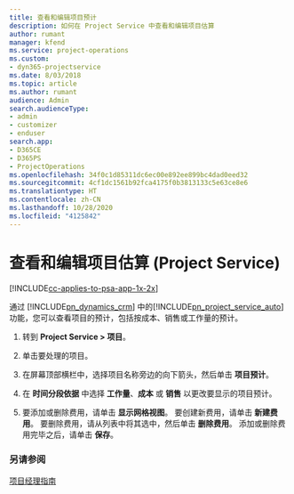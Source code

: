 ```yaml
---
title: 查看和编辑项目预计
description: 如何在 Project Service 中查看和编辑项目估算
author: rumant
manager: kfend
ms.service: project-operations
ms.custom:
- dyn365-projectservice
ms.date: 8/03/2018
ms.topic: article
ms.author: rumant
audience: Admin
search.audienceType:
- admin
- customizer
- enduser
search.app:
- D365CE
- D365PS
- ProjectOperations
ms.openlocfilehash: 34f0c1d85311dc6ec00e892ee899bc4dad0eed32
ms.sourcegitcommit: 4cf1dc1561b92fca4175f0b3813133c5e63ce8e6
ms.translationtype: HT
ms.contentlocale: zh-CN
ms.lasthandoff: 10/28/2020
ms.locfileid: "4125842"
---
```

# <a name="view-and-edit-project-estimates-project-service"></a>查看和编辑项目估算 (Project Service)

[!INCLUDE[cc-applies-to-psa-app-1x-2x](../includes/cc-applies-to-psa-app-1x-2x.md)]

通过 [!INCLUDE[pn_dynamics_crm](../includes/pn-dynamics-crm.md)] 中的[!INCLUDE[pn_project_service_auto](../includes/pn-project-service-auto.md)]功能，您可以查看项目的预计，包括按成本、销售或工作量的预计。  
  
1.  转到 **Project Service > 项目**。  
  
2.  单击要处理的项目。  
  
3.  在屏幕顶部横栏中，选择项目名称旁边的向下箭头，然后单击 **项目预计**。  
  
4.  在 **时间分段依据** 中选择 **工作量**、**成本** 或 **销售** 以更改要显示的项目预计。  
  
5.  要添加或删除费用，请单击 **显示网格视图**。 要创建新费用，请单击 **新建费用**。 要删除费用，请从列表中将其选中，然后单击 **删除费用**。 添加或删除费用完毕之后，请单击 **保存**。  
  
### <a name="see-also"></a>另请参阅  
 [项目经理指南](../psa/project-manager-guide.md)
